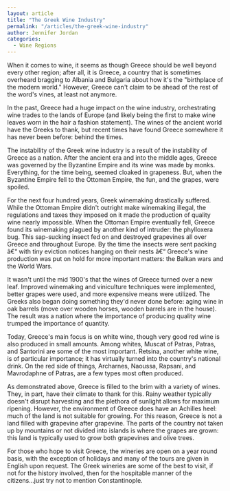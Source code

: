 ```yaml
---
layout: article
title: "The Greek Wine Industry"
permalink: "/articles/the-greek-wine-industry"
author: Jennifer Jordan
categories:
  - Wine Regions
---
```


When it comes to wine, it seems as though Greece should be well beyond every other region; after all, it is Greece, a country that is sometimes overheard bragging to Albania and Bulgaria about how it's the "birthplace of the modern world." However, Greece can't claim to be ahead of the rest of the word's vines, at least not anymore.

In the past, Greece had a huge impact on the wine industry, orchestrating wine trades to the lands of Europe (and likely being the first to make wine leaves worn in the hair a fashion statement).  The wines of the ancient world have the Greeks to thank, but recent times have found Greece somewhere it has never been before: behind the times.

The instability of the Greek wine industry is a result of the instability of Greece as a nation. After the ancient era and into the middle ages, Greece was governed by the Byzantine Empire and its wine was made by monks. Everything, for the time being, seemed cloaked in grapeness. But, when the Byzantine Empire fell to the Ottoman Empire, the fun, and the grapes, were spoiled.

For the next four hundred years, Greek winemaking drastically suffered. While the Ottoman Empire didn't outright make winemaking illegal, the regulations and taxes they imposed on it made the production of quality wine nearly impossible. When the Ottoman Empire eventually fell, Greece found its winemaking plagued by another kind of intruder: the phylloxera bug. This sap-sucking insect fed on and destroyed grapevines all over Greece and throughout Europe. By the time the insects were sent packing â€“ with tiny eviction notices hanging on their nests â€“ Greece's wine production was put on hold for more important matters: the Balkan wars and the World Wars.

It wasn't until the mid 1900's that the wines of Greece turned over a new leaf. Improved winemaking and viniculture techniques were implemented, better grapes were used, and more expensive means were utilized. The Greeks also began doing something they'd never done before: aging wine in oak barrels (move over wooden horses, wooden barrels are in the house). The result was a nation where the importance of producing quality wine trumped the importance of quantity.

Today, Greece's main focus is on white wine, though very good red wine is also produced in small amounts. Among whites, Muscat of Patras, Patras, and Santorini are some of the most important. Retsina, another white wine, is of particular importance; it has virtually turned into the country's national drink. On the red side of things, Archarnes, Naoussa, Rapsani, and Mavrodaphne of Patras, are a few types most often produced.

As demonstrated above, Greece is filled to the brim with a variety of wines. They, in part, have their climate to thank for this. Rainy weather typically doesn't disrupt harvesting and the plethora of sunlight allows for maximum ripening. However, the environment of Greece does have an Achilles heel: much of the land is not suitable for growing. For this reason, Greece is not a land filled with grapevine after grapevine. The parts of the country not taken up by mountains or not divided into islands is where the grapes are grown: this land is typically used to grow both grapevines and olive trees.

For those who hope to visit Greece, the wineries are open on a year round basis, with the exception of holidays and many of the tours are given in English upon request. The Greek wineries are some of the best to visit, if not for the history involved, then for the hospitable manner of the citizens...just try not to mention Constantinople.